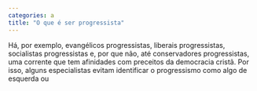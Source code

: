 ```yaml
---
categories: a
title: "O que é ser progressista"
---
```

Há, por exemplo, evangélicos progressistas, liberais progressistas, socialistas progressistas e, por que não, até conservadores progressistas, uma corrente que tem afinidades com preceitos da democracia cristã. Por isso, alguns especialistas evitam identificar o progressismo como algo de esquerda ou